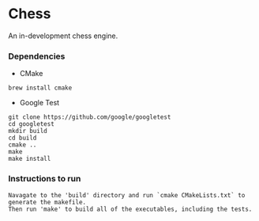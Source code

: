 # Chess

An in-development chess engine.

### Dependencies
* CMake 

```brew install cmake```
* Google Test
```
git clone https://github.com/google/googletest
cd googletest
mkdir build
cd build
cmake ..
make
make install
```

### Instructions to run

    Navagate to the 'build' directory and run `cmake CMakeLists.txt` to generate the makefile.
    Then run 'make' to build all of the executables, including the tests.
